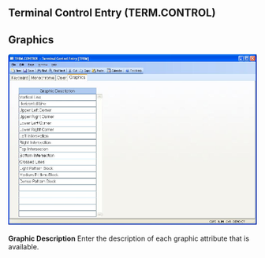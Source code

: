 ##  Terminal Control Entry (TERM.CONTROL)

<PageHeader />

##  Graphics

![](./TERM-CONTROL-4.jpg)

**Graphic Description** Enter the description of each graphic attribute that
is available.  
  
  
<badge text= "Version 8.10.57" vertical="middle" />

<PageFooter />